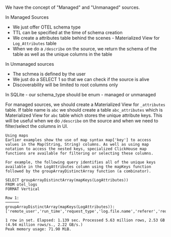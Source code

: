We have the concept of "Managed" and "Unmanaged" sources.

In Managed Sources

- We just offer OTEL schema type
- TTL can be specified at the time of schema creation
- We create a attributes table behind the scenes - Materialized View for `Log_Attributes` table
- When we do a `/describe` on the source, we return the schema of the table as well as the unique columns in the table

In Unmanaged sources

- The schmea is defined by the user
- We just do a SELECT 1 so that we can check if the source is alive
- Discoverability will be limited to root columns only

In SQLite - our schema_type should be enum - managed or unmanaged

For managed sources, we should create a Materialized View for `_attributes` table. If table name is `abc` we should create a table `abc_attributes` which is Materialized View for `abc` table which stores the unique attribute keys. This will be useful when we do `/describe` on the source and when we need to filter/select the columns in UI.

```
Using maps
Earlier examples show the use of map syntax map['key'] to access values in the Map(String, String) columns. As well as using map notation to access the nested keys, specialized ClickHouse map functions are available for filtering or selecting these columns.

For example, the following query identifies all of the unique keys available in the LogAttributes column using the mapKeys function followed by the groupArrayDistinctArray function (a combinator).

SELECT groupArrayDistinctArray(mapKeys(LogAttributes))
FROM otel_logs
FORMAT Vertical

Row 1:
──────
groupArrayDistinctArray(mapKeys(LogAttributes)): ['remote_user','run_time','request_type','log.file.name','referer','request_path','status','user_agent','remote_addr','time_local','size','request_protocol']

1 row in set. Elapsed: 1.139 sec. Processed 5.63 million rows, 2.53 GB (4.94 million rows/s., 2.22 GB/s.)
Peak memory usage: 71.90 MiB.
```
